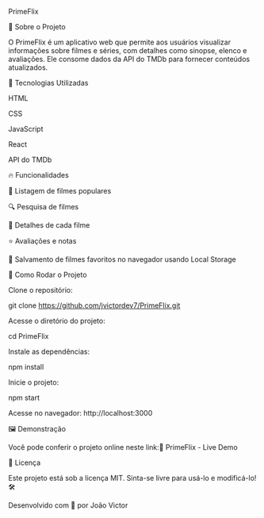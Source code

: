 PrimeFlix

📌 Sobre o Projeto

O PrimeFlix é um aplicativo web que permite aos usuários visualizar informações sobre filmes e séries, com detalhes como sinopse, elenco e avaliações. Ele consome dados da API do TMDb para fornecer conteúdos atualizados.

🚀 Tecnologias Utilizadas

HTML

CSS

JavaScript

React

API do TMDb

🔥 Funcionalidades

🎥 Listagem de filmes populares

🔍 Pesquisa de filmes

📄 Detalhes de cada filme

⭐ Avaliações e notas

💾 Salvamento de filmes favoritos no navegador usando Local Storage



📂 Como Rodar o Projeto

Clone o repositório:

git clone https://github.com/jvictordev7/PrimeFlix.git

Acesse o diretório do projeto:

cd PrimeFlix

Instale as dependências:

npm install

Inicie o projeto:

npm start

Acesse no navegador: http://localhost:3000

🖼️ Demonstração

Você pode conferir o projeto online neste link:🔗 PrimeFlix - Live Demo

📜 Licença

Este projeto está sob a licença MIT. Sinta-se livre para usá-lo e modificá-lo! 🛠️

Desenvolvido com 💙 por João Victor

